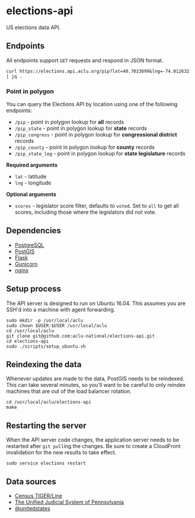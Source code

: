 # elections-api

US elections data API.

## Endpoints

All endpoints support `GET` requests and respond in JSON format.

```
curl https://elections.api.aclu.org/pip?lat=40.7023699&lng=-74.012632 | jq .
```

### Point in polygon

You can query the Elections API by location using one of the following endpoints:

* `/pip` - point in polygon lookup for __all__ records
* `/pip_state` - point in polygon lookup for __state__ records
* `/pip_congress` - point in polygon lookup for __congressional district__ records
* `/pip_county` - point in polygon lookup for __county__ records
* `/pip_state_leg` - point in polygon lookup for __state legislature__ records

__Required arguments__  
* `lat` - latitude
* `lng` - longitude

__Optional arguments__
* `scores` - legislator score filter, defaults to `voted`. Set to `all` to get all scores, including those where the legislators did not vote.

## Dependencies

* [PostgreSQL](https://www.postgresql.org/)
* [PostGIS](http://postgis.net/)
* [Flask](http://flask.pocoo.org/)
* [Gunicorn](http://gunicorn.org/)
* [nginx](https://www.nginx.com/)

## Setup process

The API server is designed to run on Ubuntu 16.04. This assumes you are SSH'd into a machine with agent forwarding.

```
sudo mkdir -p /usr/local/aclu
sudo chown $USER:$USER /usr/local/aclu
cd /usr/local/aclu
git clone git@github.com:aclu-national/elections-api.git
cd elections-api
sudo ./scripts/setup_ubuntu.sh
```

## Reindexing the data

Whenever updates are made to the data, PostGIS needs to be reindexed. This can take several minutes, so you'll want to be careful to only reindex machines that are out of the load balancer rotation.

```
cd /usr/local/aclu/elections-api
make
```

## Restarting the server

When the API server code changes, the application server needs to be restarted after `git pull`ing the changes. Be sure to create a CloudFront invalidation for the new results to take effect.

```
sudo service elections restart
```

## Data sources

* [Census TIGER/Line](https://www.census.gov/geo/maps-data/data/tiger-line.html)
* [The Unified Judicial System of Pennsylvania](http://www.pacourts.us/news-and-statistics/cases-of-public-interest/league-of-women-voters-et-al-v-the-commonwealth-of-pennsylvania-et-al-159-mm-2017)
* [@unitedstates](https://github.com/unitedstates/congress-legislators)
